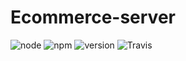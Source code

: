 # Ecommerce-server

![node](https://img.shields.io/node/v/package)
![npm](https://img.shields.io/npm/v/package)
![version](https://img.shields.io/github/package-json/v/olugashi/ecommerce-server)
![Travis](https://travis-ci.com/olugashi/ecommerce-server.svg?branch=master)


